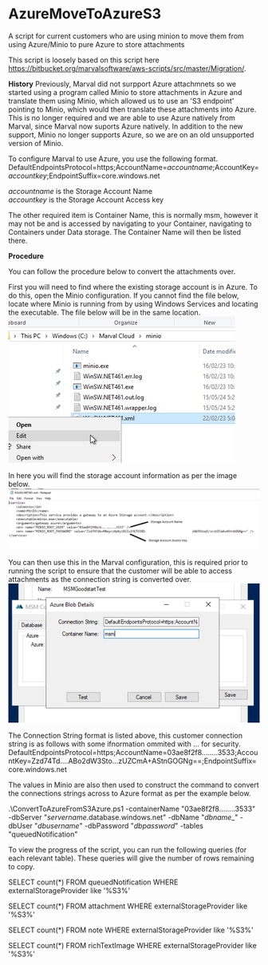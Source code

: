 # AzureMoveToAzureS3
A script for current customers who are using minion to move them from using Azure/Minio to pure Azure to store attachments

This script is loosely based on this script here https://bitbucket.org/marvalsoftware/aws-scripts/src/master/Migration/.


**History**
Previously, Marval did not surpport Azure attachmnets so we started using a program called Minio to store attachments in Azure and translate them using Minio, which allowed us to use an 'S3 endpoint' pointing to Minio, which would then translate these attachments into Azure.
This is no longer required and we are able to use Azure natively from Marval, since Marval now suports Azure natively.
In addition to the new support, Minio no longer supports Azure, so we are on an old unsupported version of Minio.

  
To configure Marval to use Azure, you use the following format.
DefaultEndpointsProtocol=https;AccountName=_accountname_;AccountKey=_accountkey_;EndpointSuffix=core.windows.net

 _accountname_ is the Storage Account Name<br> _accountkey_ is the Storage Account Access key

 The other required item is Container Name, this is normally msm, however it may not be and is accessed by navigating to your Container, navigating to Containers under Data storage. The Container Name will then be listed there.

**Procedure**

You can follow the procedure below to convert the attachments over.


First you will need to find where the existing storage account is in Azure. To do this, open the Minio configuration. If you cannot find the file below, locate where Minio is running from by using Windows Services and locating the executable. The file below will be in the same location.
![File to open](images/filetoopen.png)


In here you will find the storage account information as per the image below.
![File to open](images/MinioStorageAccountInfo.png)

You can then use this in the Marval configuration, this is required prior to running the script to ensure that the customer will be able to access attachments as the connection string is converted over.
![File to open](images/msmconfigure.png)

The Connection String format is listed above, this customer connection string is as follows with some ifnormation ommited with ... for security.
DefaultEndpointsProtocol=https;AccountName=03ae8f2f8........3533;AccountKey=Zzd74Td....ABo2dW3Sto...zUZCmA+AStnGOGNg==;EndpointSuffix=core.windows.net


The values in Minio are also then used to construct the command to convert the connections strings across to Azure format as per the example below.

.\ConvertToAzureFromS3Azure.ps1 -containerName "03ae8f2f8........3533" -dbServer "_servername_.database.windows.net" -dbName "_dbname__" -dbUser "_dbusername_" -dbPassword "_dbpassword_" -tables "queuedNotification"


To view the progress of the script, you can run the following queries (for each relevant table).
These queries will give the number of rows remaining to copy.

SELECT count(*) FROM queuedNotification WHERE externalStorageProvider like '%S3%'

SELECT count(*)  FROM attachment WHERE externalStorageProvider like '%S3%'

SELECT count(*) FROM note WHERE externalStorageProvider like '%S3%'

SELECT count(*)  FROM richTextImage WHERE externalStorageProvider like '%S3%'